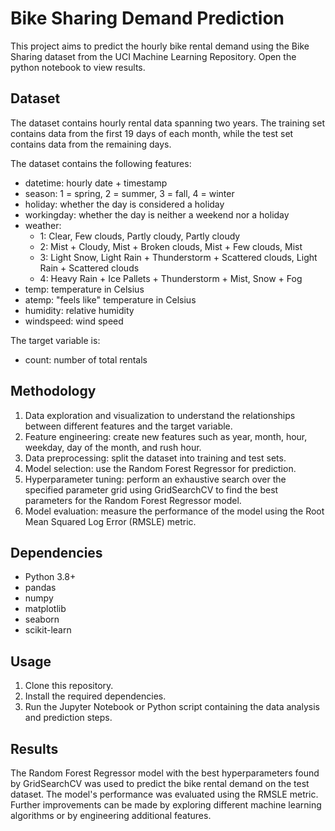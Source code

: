 # Bike Sharing Demand Prediction

This project aims to predict the hourly bike rental demand using the Bike Sharing dataset from the UCI Machine Learning Repository. Open the python notebook to view results.

## Dataset

The dataset contains hourly rental data spanning two years. The training set contains data from the first 19 days of each month, while the test set contains data from the remaining days.

The dataset contains the following features:

- datetime: hourly date + timestamp
- season: 1 = spring, 2 = summer, 3 = fall, 4 = winter
- holiday: whether the day is considered a holiday
- workingday: whether the day is neither a weekend nor a holiday
- weather:
  - 1: Clear, Few clouds, Partly cloudy, Partly cloudy
  - 2: Mist + Cloudy, Mist + Broken clouds, Mist + Few clouds, Mist
  - 3: Light Snow, Light Rain + Thunderstorm + Scattered clouds, Light Rain + Scattered clouds
  - 4: Heavy Rain + Ice Pallets + Thunderstorm + Mist, Snow + Fog
- temp: temperature in Celsius
- atemp: "feels like" temperature in Celsius
- humidity: relative humidity
- windspeed: wind speed

The target variable is:

- count: number of total rentals

## Methodology

1. Data exploration and visualization to understand the relationships between different features and the target variable.
2. Feature engineering: create new features such as year, month, hour, weekday, day of the month, and rush hour.
3. Data preprocessing: split the dataset into training and test sets.
4. Model selection: use the Random Forest Regressor for prediction.
5. Hyperparameter tuning: perform an exhaustive search over the specified parameter grid using GridSearchCV to find the best parameters for the Random Forest Regressor model.
6. Model evaluation: measure the performance of the model using the Root Mean Squared Log Error (RMSLE) metric.

## Dependencies

- Python 3.8+
- pandas
- numpy
- matplotlib
- seaborn
- scikit-learn

## Usage

1. Clone this repository.
2. Install the required dependencies.
3. Run the Jupyter Notebook or Python script containing the data analysis and prediction steps.

## Results

The Random Forest Regressor model with the best hyperparameters found by GridSearchCV was used to predict the bike rental demand on the test dataset. The model's performance was evaluated using the RMSLE metric. Further improvements can be made by exploring different machine learning algorithms or by engineering additional features.
